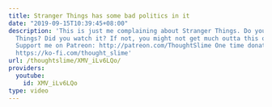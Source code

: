 ```yaml
---
title: Stranger Things has some bad politics in it
date: "2019-09-15T10:39:45+08:00"
description: 'This is just me complaining about Stranger Things. Do you like Stranger
  Things? Did you watch it? If not, you might not get much outta this one whoops.
  Support me on Patreon: http://patreon.com/ThoughtSlime One time donation on Kofi:
  https://ko-fi.com/thought_slime'
url: /thoughtslime/XMV_iLv6LQo/
providers:
  youtube:
    id: XMV_iLv6LQo
type: video
---
```

